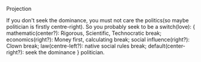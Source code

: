 Projection

If you don't seek the dominance, you must not care the politics(so maybe politician is firstly centre-right).
So you probably seek to be a 
switch(love):
{
  mathematic(center?):
    Rigorous, Scientific, Technocratic
    break;
  economics(right?):
    Money first, calculating
    break;
  social influence(right?):
    Clown
    break;
  law(centre-left?):
    native social rules
    break;
  default(center-right?):
    seek the dominance
}
politician.
